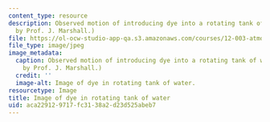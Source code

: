 ```yaml
---
content_type: resource
description: Observed motion of introducing dye into a rotating tank of water. (Image
  by Prof. J. Marshall.)
file: https://ol-ocw-studio-app-qa.s3.amazonaws.com/courses/12-003-atmosphere-ocean-and-climate-dynamics-fall-2008/aca229129717fc3138a2d23d525abeb7_12-003f08-th.jpg
file_type: image/jpeg
image_metadata:
  caption: Observed motion of introducing dye into a rotating tank of water. (Image
    by Prof. J. Marshall.)
  credit: ''
  image-alt: Image of dye in rotating tank of water.
resourcetype: Image
title: Image of dye in rotating tank of water
uid: aca22912-9717-fc31-38a2-d23d525abeb7
---
```

